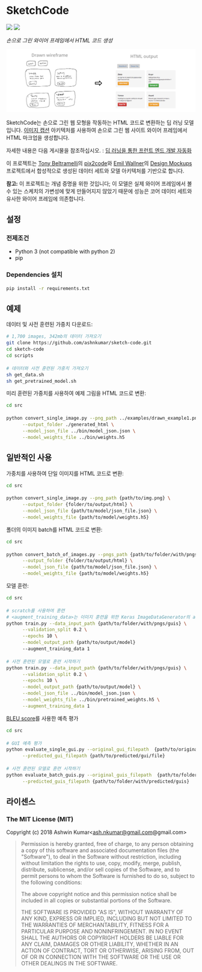 # SketchCode

![](https://img.shields.io/badge/python-3-brightgreen.svg) ![](https://img.shields.io/badge/tensorflow-1.1.0-orange.svg)

*손으로 그린 와이어 프레임에서 HTML 코드 생성*

![Preview](https://github.com/vbnm134678/sketch-code/blob/documentation-korean-translation/image/header_image.png)

SketchCode는 손으로 그린 웹 모형을 작동하는 HTML 코드로 변환하는 딥 러닝 모델입니다. [이미지 캡션](https://towardsdatascience.com/image-captioning-in-deep-learning-9cd23fb4d8d2) 아키텍처를 사용하여 손으로 그린 웹 사이트 와이어 프레임에서 HTML 마크업을 생성합니다.

자세한 내용은 다음 게시물을 참조하십시오. : [딥 러닝을 통한 프런트 엔드 개발 자동화](https://blog.insightdatascience.com/automated-front-end-development-using-deep-learning-3169dd086e82)

이 프로젝트는 [Tony Beltramelli](https://github.com/tonybeltramelli)의 [pix2code](https://github.com/tonybeltramelli/pix2code)와 [Emil Wallner](https://github.com/emilwallner)의 [Design Mockups](https://github.com/emilwallner/Screenshot-to-code-in-Keras) 프로젝트에서 합성적으로 생성된 데이터 세트와 모델 아키텍처를 기반으로 합니다.

<b>참고:</b> 이 프로젝트는 개념 증명을 위한 것입니다; 이 모델은 실제 와이어 프레임에서 볼 수 있는 스케치의 가변성에 맞게 만들어지지 않았기 때문에 성능은 코어 데이터 세트와 유사한 와이어 프레임에 의존합니다.


## 설정
### 전제조건

- Python 3 (not compatible with python 2)
- pip

### Dependencies 설치

```sh
pip install -r requirements.txt
```

## 예제

데이터 및 사전 훈련된 가중치 다운로드:
```sh
# 1,700 images, 342mb의 데이터 가져오기
git clone https://github.com/ashnkumar/sketch-code.git
cd sketch-code
cd scripts

# 데이터와 사전 훈련된 가중치 가져오기
sh get_data.sh
sh get_pretrained_model.sh
```

미리 훈련된 가중치를 사용하여 예제 그림을 HTML 코드로 변환:
```sh
cd src

python convert_single_image.py --png_path ../examples/drawn_example1.png \
      --output_folder ./generated_html \
      --model_json_file ../bin/model_json.json \
      --model_weights_file ../bin/weights.h5
```


## 일반적인 사용

가중치를 사용하여 단일 이미지를 HTML 코드로 변환:
```sh
cd src

python convert_single_image.py --png_path {path/to/img.png} \
      --output_folder {folder/to/output/html} \
      --model_json_file {path/to/model/json_file.json} \
      --model_weights_file {path/to/model/weights.h5}
```

폴더의 이미지 batch를 HTML 코드로 변환:
```sh
cd src

python convert_batch_of_images.py --pngs_path {path/to/folder/with/pngs} \
      --output_folder {folder/to/output/html} \
      --model_json_file {path/to/model/json_file.json} \
      --model_weights_file {path/to/model/weights.h5}
```

모델 훈련:
```sh
cd src

# scratch를 사용하여 훈련
# <augment_training_data>는 이미지 훈련을 위한 Keras ImageDataGenerator의 augment 기능을 추가
python train.py --data_input_path {path/to/folder/with/pngs/guis} \
      --validation_split 0.2 \
      --epochs 10 \
      --model_output_path {path/to/output/model}
      --augment_training_data 1

# 사전 훈련된 모델로 훈련 시작하기
python train.py --data_input_path {path/to/folder/with/pngs/guis} \
      --validation_split 0.2 \
      --epochs 10 \
      --model_output_path {path/to/output/model} \
      --model_json_file ../bin/model_json.json \
      --model_weights_file ../bin/pretrained_weights.h5 \
      --augment_training_data 1
```

[BLEU score](https://machinelearningmastery.com/calculate-bleu-score-for-text-python/)를 사용한 예측 평가
```sh
cd src

# GUI 예측 평가
python evaluate_single_gui.py --original_gui_filepath  {path/to/original/gui/file} \
      --predicted_gui_filepath {path/to/predicted/gui/file}

# 사전 훈련된 모델로 훈련 시작하기
python evaluate_batch_guis.py --original_guis_filepath  {path/to/folder/with/original/guis} \
      --predicted_guis_filepath {path/to/folder/with/predicted/guis}
```

## 라이센스

### The MIT License (MIT)

Copyright (c) 2018 Ashwin Kumar<ash.nkumar@gmail.com@gmail.com>

> Permission is hereby granted, free of charge, to any person obtaining a copy
> of this software and associated documentation files (the "Software"), to deal
> in the Software without restriction, including without limitation the rights
> to use, copy, modify, merge, publish, distribute, sublicense, and/or sell
> copies of the Software, and to permit persons to whom the Software is
> furnished to do so, subject to the following conditions:
>
> The above copyright notice and this permission notice shall be included in
> all copies or substantial portions of the Software.
>
> THE SOFTWARE IS PROVIDED "AS IS", WITHOUT WARRANTY OF ANY KIND, EXPRESS OR
> IMPLIED, INCLUDING BUT NOT LIMITED TO THE WARRANTIES OF MERCHANTABILITY,
> FITNESS FOR A PARTICULAR PURPOSE AND NONINFRINGEMENT. IN NO EVENT SHALL THE
> AUTHORS OR COPYRIGHT HOLDERS BE LIABLE FOR ANY CLAIM, DAMAGES OR OTHER
> LIABILITY, WHETHER IN AN ACTION OF CONTRACT, TORT OR OTHERWISE, ARISING FROM,
> OUT OF OR IN CONNECTION WITH THE SOFTWARE OR THE USE OR OTHER DEALINGS IN
> THE SOFTWARE.
